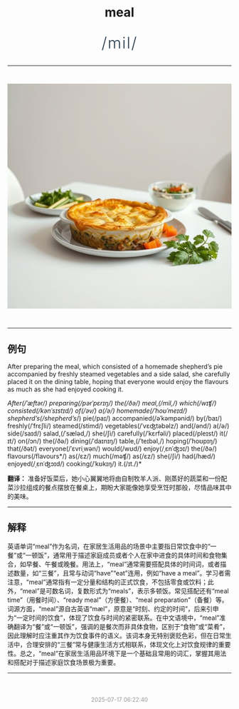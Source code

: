 <div align="center">

# meal

<div style="margin: 30px 0;">
<h1 style="font-size: 2.5em; font-weight: 300; letter-spacing: 2px; margin: 0; color: #2c3e50;">
/mil/
</h1>
</div>

</div>

---

<div align="center" style="margin: 40px 0;">

![meal](images/meal.png)

</div>

---

## 例句

After preparing the meal, which consisted of a homemade shepherd’s pie accompanied by freshly steamed vegetables and a side salad, she carefully placed it on the dining table, hoping that everyone would enjoy the flavours as much as she had enjoyed cooking it.

*After(/ˈæftər/) preparing(/pərˈpɛrɪŋ/) the(/ðə/) meal,(/mil,/) which(/wɪʧ/) consisted(/kənˈsɪstɪd/) of(/əv/) a(/ə/) homemade(/ˈhoʊˈmeɪd/) shepherd’s(/shepherd’s*/) pie(/paɪ/) accompanied(/əˈkəmpənid/) by(/baɪ/) freshly(/ˈfrɛʃli/) steamed(/stimd/) vegetables(/ˈvɛʤtəbəlz/) and(/ənd/) a(/ə/) side(/saɪd/) salad,(/ˈsæləd,/) she(/ʃi/) carefully(/ˈkɛrfəli/) placed(/pleɪst/) it(/ɪt/) on(/ɔn/) the(/ðə/) dining(/ˈdaɪnɪŋ/) table,(/ˈteɪbəl,/) hoping(/ˈhoʊpɪŋ/) that(/ðət/) everyone(/ˈɛvriˌwən/) would(/wʊd/) enjoy(/ˌɛnˈʤɔɪ/) the(/ðə/) flavours(/flavours*/) as(/ɛz/) much(/məʧ/) as(/ɛz/) she(/ʃi/) had(/hæd/) enjoyed(/ˌɛnˈʤɔɪd/) cooking(/ˈkʊkɪŋ/) it.(/ɪt./)*

**翻译：** 准备好饭菜后，她小心翼翼地将由自制牧羊人派、刚蒸好的蔬菜和一份配菜沙拉组成的餐点摆放在餐桌上，期盼大家能像她享受烹饪时那般，尽情品味其中的美味。

---

## 解释

英语单词“meal”作为名词，在家居生活用品的场景中主要指日常饮食中的“一餐”或“一顿饭”，通常用于描述家庭成员或者个人在家中进食的具体时间和食物集合，如早餐、午餐或晚餐。用法上，“meal”通常需要搭配具体的时间词，或者描述数量，如“三餐”，且常与动词“have”“eat”连用，例如“have a meal”。学习者需注意，“meal”通常指有一定分量和结构的正式饮食，不包括零食或饮料；此外，“meal”是可数名词，复数形式为“meals”，表示多顿饭。常见搭配还有“meal time”（用餐时间）、“ready meal”（方便餐）、“meal preparation”（备餐）等。词源方面，“meal”源自古英语“mæl”，原意是“时刻、约定的时间”，后来引申为“一定时间的饮食”，体现了饮食与时间的紧密联系。在中文语境中，“meal”准确翻译为“餐”或“一顿饭”，强调的是餐次而非具体食物，区别于“食物”或“菜肴”，因此理解时应注重其作为饮食事件的语义。该词本身无特别褒贬色彩，但在日常生活中，合理安排的“三餐”常与健康生活方式相联系，体现文化上对饮食规律的重要性。总之，“meal”在家居生活用品环境下是一个基础且常用的词汇，掌握其用法和搭配对于描述家庭饮食场景极为重要。


---

<div align="center" style="margin-top: 50px;">
<small style="color: #999; font-size: 0.9em;">2025-07-17 06:22:40</small>
</div>
